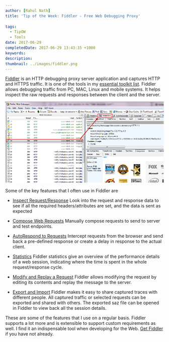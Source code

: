 ```yaml
---
author: [Rahul Nath]
title: 'Tip of the Week: Fiddler - Free Web Debugging Proxy'
  
tags:
  - TipOW
  - Tools
date: 2017-06-29
completedDate: 2017-06-29 13:43:35 +1000
keywords:
description:
thumbnail: ../images/fiddler.png
---
```


[Fiddler](http://www.telerik.com/fiddler) is an HTTP debugging proxy server application and captures HTTP and HTTPS traffic. It is one of the tools in my [essential toolkit list](http://www.rahulpnath.com/blog/tools-that-I-use/). Fiddler allows debugging traffic from PC, MAC, Linux and mobile systems. It helps inspect the raw requests and responses between the client and the server.

<img src="../images/fiddler_inspectors.png" alt="Fiddler" class="center" >

Some of the key features that I often use in Fiddler are

- [Inspect Request/Response](http://docs.telerik.com/fiddler/Observe-Traffic/Tasks/ViewSessionContent)
  Look into the request and response data to see if all the required headers/attributes are set, and the data is sent as expected

- [Compose Web Requests](http://www.rahulpnath.com/blog/using-fiddler-to-help-in-manual-testing/)
  Manually compose requests to send to server and test endpoints.

- [AutoRespond to Requests](http://www.rahulpnath.com/blog/simulating-delays-in-http-calls-for-manual-tests/)
  Intercept requests from the browser and send back a pre-defined response or create a delay in response to the actual client.

- [Statistics](http://docs.telerik.com/fiddler/Observe-Traffic/Tasks/ViewSessionStatistics)
  Fiddler statistics give an overview of the performance details of a web session, indicating where the time is spent in the whole request/response cycle.

- [Modify and Replay a Request](http://docs.telerik.com/fiddler/Generate-Traffic/Tasks/ResendRequest)
  Fiddler allows modifying the request by editing its contents and replay the message to the server.

- [Export and Import](http://docs.telerik.com/fiddler/Save-And-Load-Traffic/Tasks/CreateSAZ)
  Fiddler makes it easy to share captured traces with different people. All captured traffic or selected requests can be exported and shared with others. The exported saz file can be opened in Fiddler to view back all the session details.

These are some of the features that I use on a regular basis. Fiddler supports a lot more and is extensible to support custom requirements as well. I find it an indispensable tool when developing for the Web. [Get Fiddler](https://www.telerik.com/download/fiddler) if you have not already.
